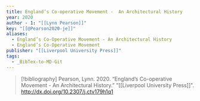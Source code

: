 ```yaml
---
title: England’s Co-operative Movement -  An Architectural History
year: 2020
author - 1: "[[Lynn Pearson]]"
key: "[[@Pearson2020-je]]"
aliases:
  - England’s Co-Operative Movement - An Architectural History
  - England’s Co-Operative Movement
publisher: "[[Liverpool University Press]]"
tags:
  - _BibTex-to-MD-Git
---
```


> [!bibliography]
> Pearson, Lynn. 2020. “England’s Co-operative Movement -  An Architectural History.” "[[Liverpool University Press]]". http://dx.doi.org/10.2307/j.ctv179h1q1